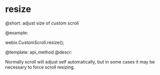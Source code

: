 resize
=============


@short: adjust size of custom scroll
	

@example:

webix.CustomScroll.resize();


@template:	api_method
@descr:

Normally scroll will adjust self automatically, but in some cases it may be necessary to force scroll resizing. 

